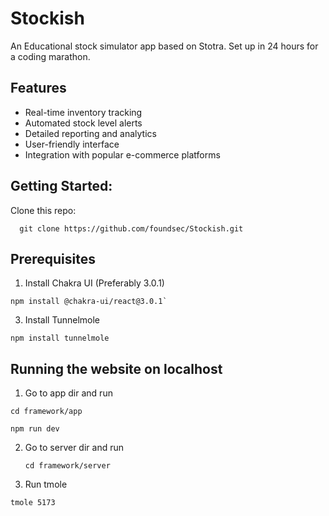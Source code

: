# Stockish
An Educational stock simulator app based on Stotra. Set up in 24 hours for a coding marathon.

## Features

- Real-time inventory tracking
- Automated stock level alerts
- Detailed reporting and analytics
- User-friendly interface
- Integration with popular e-commerce platforms

## Getting Started:
Clone this repo:
```node
  git clone https://github.com/foundsec/Stockish.git
```
## Prerequisites
1. Install Chakra UI (Preferably 3.0.1)
```node
npm install @chakra-ui/react@3.0.1`
```
3. Install Tunnelmole
```node
npm install tunnelmole
```

## Running the website on localhost
1. Go to app dir and run
  ```node
cd framework/app
```
  ```node
  npm run dev
```
2. Go to server dir and run
   ```node
   cd framework/server
   ```
3. Run tmole
 ```node
tmole 5173
```


